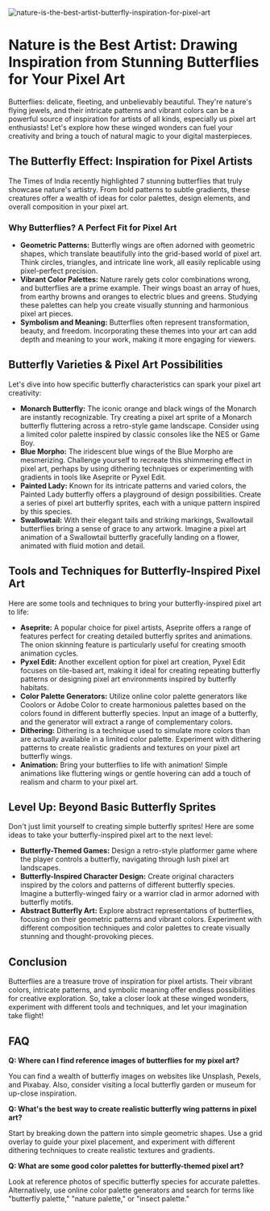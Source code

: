 ![nature-is-the-best-artist-butterfly-inspiration-for-pixel-art](https://images.pexels.com/photos/18069362/pexels-photo-18069362.png?auto=compress&cs=tinysrgb&fit=crop&h=627&w=1200)

# Nature is the Best Artist: Drawing Inspiration from Stunning Butterflies for Your Pixel Art

Butterflies: delicate, fleeting, and unbelievably beautiful. They're nature's flying jewels, and their intricate patterns and vibrant colors can be a powerful source of inspiration for artists of all kinds, especially us pixel art enthusiasts! Let's explore how these winged wonders can fuel your creativity and bring a touch of natural magic to your digital masterpieces.

## The Butterfly Effect: Inspiration for Pixel Artists

The Times of India recently highlighted 7 stunning butterflies that truly showcase nature's artistry. From bold patterns to subtle gradients, these creatures offer a wealth of ideas for color palettes, design elements, and overall composition in your pixel art.

### Why Butterflies? A Perfect Fit for Pixel Art

*   **Geometric Patterns:** Butterfly wings are often adorned with geometric shapes, which translate beautifully into the grid-based world of pixel art. Think circles, triangles, and intricate line work, all easily replicable using pixel-perfect precision.
*   **Vibrant Color Palettes:** Nature rarely gets color combinations wrong, and butterflies are a prime example. Their wings boast an array of hues, from earthy browns and oranges to electric blues and greens. Studying these palettes can help you create visually stunning and harmonious pixel art pieces.
*   **Symbolism and Meaning:** Butterflies often represent transformation, beauty, and freedom. Incorporating these themes into your art can add depth and meaning to your work, making it more engaging for viewers.

## Butterfly Varieties & Pixel Art Possibilities

Let's dive into how specific butterfly characteristics can spark your pixel art creativity:

*   **Monarch Butterfly:** The iconic orange and black wings of the Monarch are instantly recognizable. Try creating a pixel art sprite of a Monarch butterfly fluttering across a retro-style game landscape. Consider using a limited color palette inspired by classic consoles like the NES or Game Boy.
*   **Blue Morpho:** The iridescent blue wings of the Blue Morpho are mesmerizing. Challenge yourself to recreate this shimmering effect in pixel art, perhaps by using dithering techniques or experimenting with gradients in tools like Aseprite or Pyxel Edit.
*   **Painted Lady:** Known for its intricate patterns and varied colors, the Painted Lady butterfly offers a playground of design possibilities. Create a series of pixel art butterfly sprites, each with a unique pattern inspired by this species.
*   **Swallowtail:** With their elegant tails and striking markings, Swallowtail butterflies bring a sense of grace to any artwork. Imagine a pixel art animation of a Swallowtail butterfly gracefully landing on a flower, animated with fluid motion and detail.

## Tools and Techniques for Butterfly-Inspired Pixel Art

Here are some tools and techniques to bring your butterfly-inspired pixel art to life:

*   **Aseprite:** A popular choice for pixel artists, Aseprite offers a range of features perfect for creating detailed butterfly sprites and animations. The onion skinning feature is particularly useful for creating smooth animation cycles.
*   **Pyxel Edit:** Another excellent option for pixel art creation, Pyxel Edit focuses on tile-based art, making it ideal for creating repeating butterfly patterns or designing pixel art environments inspired by butterfly habitats.
*   **Color Palette Generators:** Utilize online color palette generators like Coolors or Adobe Color to create harmonious palettes based on the colors found in different butterfly species. Input an image of a butterfly, and the generator will extract a range of complementary colors.
*   **Dithering:** Dithering is a technique used to simulate more colors than are actually available in a limited color palette. Experiment with dithering patterns to create realistic gradients and textures on your pixel art butterfly wings.
*   **Animation:** Bring your butterflies to life with animation! Simple animations like fluttering wings or gentle hovering can add a touch of realism and charm to your pixel art.

## Level Up: Beyond Basic Butterfly Sprites

Don't just limit yourself to creating simple butterfly sprites! Here are some ideas to take your butterfly-inspired pixel art to the next level:

*   **Butterfly-Themed Games:** Design a retro-style platformer game where the player controls a butterfly, navigating through lush pixel art landscapes.
*   **Butterfly-Inspired Character Design:** Create original characters inspired by the colors and patterns of different butterfly species. Imagine a butterfly-winged fairy or a warrior clad in armor adorned with butterfly motifs.
*   **Abstract Butterfly Art:** Explore abstract representations of butterflies, focusing on their geometric patterns and vibrant colors. Experiment with different composition techniques and color palettes to create visually stunning and thought-provoking pieces.

## Conclusion

Butterflies are a treasure trove of inspiration for pixel artists. Their vibrant colors, intricate patterns, and symbolic meaning offer endless possibilities for creative exploration. So, take a closer look at these winged wonders, experiment with different tools and techniques, and let your imagination take flight!

## FAQ

**Q: Where can I find reference images of butterflies for my pixel art?**

You can find a wealth of butterfly images on websites like Unsplash, Pexels, and Pixabay. Also, consider visiting a local butterfly garden or museum for up-close inspiration.

**Q: What's the best way to create realistic butterfly wing patterns in pixel art?**

Start by breaking down the pattern into simple geometric shapes. Use a grid overlay to guide your pixel placement, and experiment with different dithering techniques to create realistic textures and gradients.

**Q: What are some good color palettes for butterfly-themed pixel art?**

Look at reference photos of specific butterfly species for accurate palettes. Alternatively, use online color palette generators and search for terms like "butterfly palette," "nature palette," or "insect palette."

